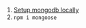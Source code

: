 1. [Setup mongodb locally](https://www.prisma.io/dataguide/mongodb/setting-up-a-local-mongodb-database)
2. ```npm i mongoose```
